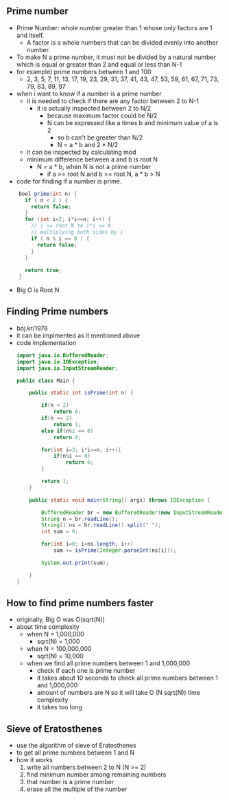 ## Prime number
- Prime Number: whole number greater than 1 whose only factors are 1 and itself.
	- A factor is a whole numbers that can be divided evenly into another number.
- To make N a prime number, it must not be divided by a natural number which is equal or greater than 2 and equal or less than N-1
- for example) prime numbers between 1 and 100
	- 2, 3, 5, 7, 11, 13, 17, 19, 23, 29, 31, 37, 41, 43, 47, 53, 59, 61, 67, 71, 73, 79, 83, 89, 97
- when i want to know if a number is a prime number
	- it is needed to check if there are any factor between 2 to N-1
    	- it is actually inspected between 2 to N/2
        	- because maximum factor could be N/2
            - N can be expressed like a times b and minimum value of a is 2
            	- so b can't be greater than N/2
                - N = a * b and 2 * N/2
    - it can be inspected by calculating mod
	- minimum difference between a and b is root N
    	- N = a * b, when N is not a prime number
        	- if a >= root N and b >= root N, a * b > N
- code for finding if a number is prime.
```java
	bool prime(int n) {
      if ( n < 2 ) {
        return false;
      }
      for (int i=2; i*i<=n; i++) {
        // i <= root N to i*i <= N
        // multiplying both sides by i
        if ( n % i == 0 ) {
          return false; 
        }
      }
      
      return true;
    }
```
- Big O is Root N

## Finding Prime numbers
- boj.kr/1978
- it can be implmented as it mentioned above
- code implementation
	```java
    import java.io.BufferedReader;
    import java.io.IOException;
    import java.io.InputStreamReader;

    public class Main {

        public static int isPrime(int n) {

            if(n < 2)
                return 0;
            if(n == 2)
                return 1;
            else if(n%2 == 0)
                return 0;

            for(int i=3; i*i<=n; i++){
                if(n%i == 0)
                    return 0;
            }

            return 1;
        }

        public static void main(String[] args) throws IOException {

            BufferedReader br = new BufferedReader(new InputStreamReader(System.in));
            String n = br.readLine();
            String[] ns = br.readLine().split(" ");
            int sum = 0;

            for(int i=0; i<ns.length; i++)
                sum += isPrime(Integer.parseInt(ns[i]));

            System.out.print(sum);

        }
    }
	```

## How to find prime numbers faster
- originally, Big O was O(sqrt(N))
- about time complexity
	- when N = 1,000,000
    	- sqrt(N) = 1,000
    - when N = 100,000,000
    	- sqrt(N) = 10,000
	- when we find all prime numbers between 1 and 1,000,000
    	- check if each one is prime number 
        - it takes about 10 seconds to check all prime numbers between 1 and 1,000,000
        - amount of numbers are N so it will take O (N sqrt(N)) time complexity
		- it takes too long

## Sieve of Eratosthenes
- use the algorithm of sieve of Eratosthenes
- to get all prime numbers between 1 and N
- how it works
	1. write all numbers between 2 to N (N >= 2)
    2. find minimum number among remaining numbers
    3. that number is a prime number 
    4. erase all the multiple of the number
    
